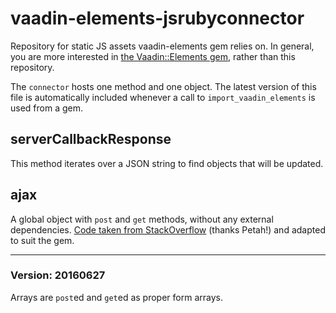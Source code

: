 # vaadin-elements-jsrubyconnector
Repository for static JS assets vaadin-elements gem relies on. In general, you are more interested in [the Vaadin::Elements gem](https://github.com/vaadin-miki/vaadin-elements), rather than this repository.

The `connector` hosts one method and one object. The latest version of this file is automatically included whenever a call to `import_vaadin_elements` is used from a gem.

## serverCallbackResponse

This method iterates over a JSON string to find objects that will be updated.

## ajax

A global object with `post` and `get` methods, without any external dependencies. [Code taken from StackOverflow](http://stackoverflow.com/a/18078705/384484) (thanks Petah!) and adapted to suit the gem.

---

### Version: 20160627

Arrays are `post`ed and `get`ed as proper form arrays. 